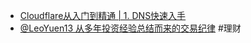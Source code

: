 - [Cloudflare从入门到精通 | 1. DNS快速入手](https://mp.weixin.qq.com/s/w8Zh2UvRAlOd8OgnIJhelQ)
- [@LeoYuen13 从多年投资经验总结而来的交易纪律](https://x.com/LeoYuen13/status/1823674412056605099) #理财